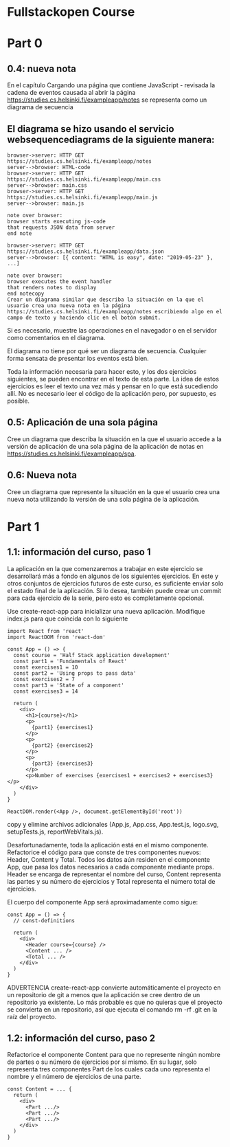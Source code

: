 # Fullstackopen Course


# Part 0

## 0.4: nueva nota
En el capítulo Cargando una página que contiene JavaScript - revisada la cadena de eventos causada al abrir la página https://studies.cs.helsinki.fi/exampleapp/notes se representa como un diagrama de secuencia

El diagrama se hizo usando el servicio websequencediagrams de la siguiente manera:
-
```
browser->server: HTTP GET https://studies.cs.helsinki.fi/exampleapp/notes
server-->browser: HTML-code
browser->server: HTTP GET https://studies.cs.helsinki.fi/exampleapp/main.css
server-->browser: main.css
browser->server: HTTP GET https://studies.cs.helsinki.fi/exampleapp/main.js
server-->browser: main.js

note over browser:
browser starts executing js-code
that requests JSON data from server 
end note

browser->server: HTTP GET https://studies.cs.helsinki.fi/exampleapp/data.json
server-->browser: [{ content: "HTML is easy", date: "2019-05-23" }, ...]

note over browser:
browser executes the event handler
that renders notes to display
end notecopy
Crear un diagrama similar que describa la situación en la que el usuario crea una nueva nota en la página https://studies.cs.helsinki.fi/exampleapp/notes escribiendo algo en el campo de texto y haciendo clic en el botón submit.
```

Si es necesario, muestre las operaciones en el navegador o en el servidor como comentarios en el diagrama.

El diagrama no tiene por qué ser un diagrama de secuencia. Cualquier forma sensata de presentar los eventos está bien.

Toda la información necesaria para hacer esto, y los dos ejercicios siguientes, se pueden encontrar en el texto de esta parte. La idea de estos ejercicios es leer el texto una vez más y pensar en lo que está sucediendo allí. No es necesario leer el código de la aplicación pero, por supuesto, es posible.

## 0.5: Aplicación de una sola página
Cree un diagrama que describa la situación en la que el usuario accede a la versión de aplicación de una sola página de la aplicación de notas en https://studies.cs.helsinki.fi/exampleapp/spa.

## 0.6: Nueva nota
Cree un diagrama que represente la situación en la que el usuario crea una nueva nota utilizando la versión de una sola página de la aplicación.


# Part 1

## 1.1: información del curso, paso 1
La aplicación en la que comenzaremos a trabajar en este ejercicio se desarrollará más a fondo en algunos de los siguientes ejercicios. En este y otros conjuntos de ejercicios futuros de este curso, es suficiente enviar solo el estado final de la aplicación. Si lo desea, también puede crear un commit para cada ejercicio de la serie, pero esto es completamente opcional.

Use create-react-app para inicializar una nueva aplicación. Modifique index.js para que coincida con lo siguiente

```
import React from 'react'
import ReactDOM from 'react-dom'

const App = () => {
  const course = 'Half Stack application development'
  const part1 = 'Fundamentals of React'
  const exercises1 = 10
  const part2 = 'Using props to pass data'
  const exercises2 = 7
  const part3 = 'State of a component'
  const exercises3 = 14

  return (
    <div>
      <h1>{course}</h1>
      <p>
        {part1} {exercises1}
      </p>
      <p>
        {part2} {exercises2}
      </p>
      <p>
        {part3} {exercises3}
      </p>
      <p>Number of exercises {exercises1 + exercises2 + exercises3}</p>
    </div>
  )
}

ReactDOM.render(<App />, document.getElementById('root'))
```

copy y elimine archivos adicionales (App.js, App.css, App.test.js, logo.svg, setupTests.js, reportWebVitals.js).

Desafortunadamente, toda la aplicación está en el mismo componente. Refactorice el código para que conste de tres componentes nuevos: Header, Content y Total. Todos los datos aún residen en el componente App, que pasa los datos necesarios a cada componente mediante props. Header se encarga de representar el nombre del curso, Content representa las partes y su número de ejercicios y Total representa el número total de ejercicios.

El cuerpo del componente App será aproximadamente como sigue:

```
const App = () => {
  // const-definitions

  return (
    <div>
      <Header course={course} />
      <Content ... />
      <Total ... />
    </div>
  )
}
```

ADVERTENCIA create-react-app convierte automáticamente el proyecto en un repositorio de git a menos que la aplicación se cree dentro de un repositorio ya existente. Lo más probable es que no quieras que el proyecto se convierta en un repositorio, así que ejecuta el comando rm -rf .git en la raíz del proyecto.

## 1.2: información del curso, paso 2
Refactorice el componente Content para que no represente ningún nombre de partes o su número de ejercicios por sí mismo. En su lugar, solo representa tres componentes Part de los cuales cada uno representa el nombre y el número de ejercicios de una parte.

```
const Content = ... {
  return (
    <div>
      <Part .../>
      <Part .../>
      <Part .../>
    </div>
  )
}
```
